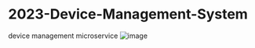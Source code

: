# 2023-Device-Management-System
device management microservice
![image](https://github.com/vladradu21/2023-Device-Management-System/assets/117584846/3224fbfe-f402-472b-b31a-ad93d40dd75c)
